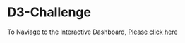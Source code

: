 # D3-Challenge

To Naviage to the Interactive Dashboard, [Please click here](https://leslysok.github.io/D3-Challenge/D3_data_journalism/)
